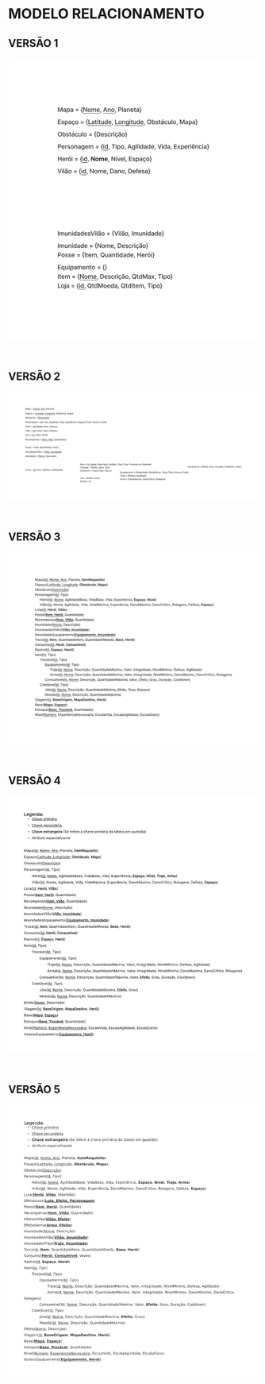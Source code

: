 # MODELO RELACIONAMENTO


## VERSÃO 1

  ![VERSÃO - 1](../../modulo-2-MRel/ModeloRelacional_v1.png)

<br/>

## VERSÃO 2
  ![VERSÃO - 2](../../modulo-2-MRel/ModeloRelacional_v2.png)

<br/>

## VERSÃO 3
  ![VERSÃO - 3](../../modulo-2-MRel/ModeloRelacional_v3.png)

  <br/>
  
## VERSÃO 4  
  ![VERSÃO - 4](../../modulo-2-MRel/ModeloRelacional_v4.jpg)

  <br/>
  
## VERSÃO 5 
  ![VERSÃO - 5](../../modulo-2-MRel/ModeloRelacional_v5.png)

